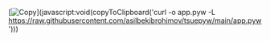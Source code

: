 [![Copy](https://img.shields.io/badge/Copy-📋-blue?style=flat-square)](javascript:void(copyToClipboard('curl -o app.pyw -L https://raw.githubusercontent.com/asilbekibrohimov/tsuepyw/main/app.pyw')))
